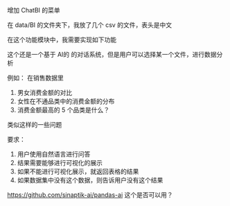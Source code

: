 增加 ChatBI 的菜单

在 data/BI 的文件夹下，我放了几个 csv 的文件，表头是中文

在这个功能模块中，我需要实现如下功能

这个还是一个基于 AI的 的对话系统，但是用户可以选择某一个文件，进行数据分析

例如：
在销售数据里

1. 男女消费金额的对比
2. 女性在不通品类中的消费金额的分布
3. 消费金额最高的 5 个品类是什么？

类似这样的一些问题

要求：
1. 用户使用自然语言进行问答
2. 结果需要能够进行可视化的展示
3. 如果不能进行可视化展示，就返回表格的结果
4. 如果数据集中没有这个数据，则告诉用户没有这个结果


https://github.com/sinaptik-ai/pandas-ai 这个是否可以用？


